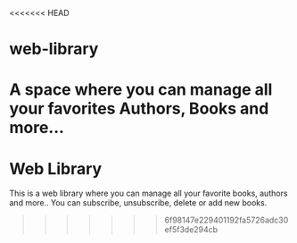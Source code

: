 <<<<<<< HEAD
# web-library
A space where you can manage all your favorites Authors, Books and more...
=======
<h1>Web Library</h1>

This is a web library where you can manage all your favorite books, authors and more..
You can subscribe, unsubscribe, delete or add new books.
>>>>>>> 6f98147e229401192fa5726adc30ef5f3de294cb
